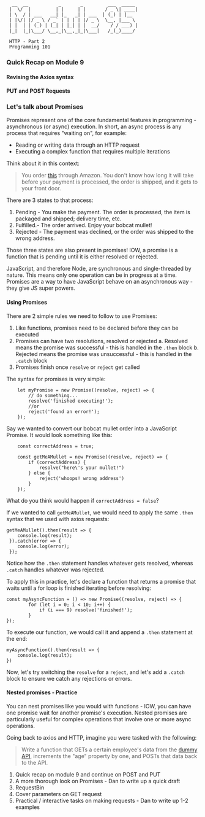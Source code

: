 ```
  __  __           _       _         ___  _____ 
 |  \/  |         | |     | |       / _ \| ____|
 | \  / | ___   __| |_   _| | ___  | (_) | |__  
 | |\/| |/ _ \ / _` | | | | |/ _ \  \__, |___ \ 
 | |  | | (_) | (_| | |_| | |  __/    / / ___) |
 |_|  |_|\___/ \__,_|\__,_|_|\___|   /_(_)____/ 
 
 HTTP - Part 2
 Programming 101
 ```
 
 ### Quick Recap on Module 9 
 
 #### Revising the Axios syntax
 
 #### PUT and POST Requests
 
 ### Let's talk about Promises
 
 Promises represent one of the core fundamental features in programming - asynchronous (or async) execution. 
 In short, an async process is any process that requires "waiting on", for example:

 - Reading or writing data through an HTTP request
 - Executing a complex function that requires multiple iterations
 
 Think about it in this context:
 > You order [this](https://www.amazon.com/dp/B00BC1GCOO?tag=bfbetsy-20&ascsubtag=4431391%2C5%2C21%2Cd%2C0%2C0%2Cduckduckgo%2C0%3A0) through Amazon.
 You don't know how long it will take before your payment is processed, the order is shipped, and it gets to your front door. 
 
 There are 3 states to that process:
 1. Pending - You make the payment. The order is processed, the item is packaged and shipped; delivery time, etc.
 2. Fulfilled.- The order arrived. Enjoy your bobcat mullet!
 3. Rejected - The payment was declined, or the order was shipped to the wrong address. 
 
 Those three states are also present in promises! IOW, a promise is a function that is pending until it is either resolved or rejected.
 
JavaScript, and therefore Node, are synchronous and single-threaded by nature. This means only one operation can be in progress at a time. Promises are a way to have JavaScript behave on an asynchronous way - they give JS super powers. 

#### Using Promises

There are 2 simple rules we need to follow to use Promises:
1. Like functions, promises need to be declared before they can be executed 
2. Promises can have two resolutions, resolved or rejected
    a. Resolved means the promise was successful - this is handled in the `.then` block
    b. Rejected means the promise was unsuccessful - this is handled in the `.catch` block
3. Promises finish once `resolve` or `reject` get called


The syntax for promises is very simple:
```
    let myPromise = new Promise((resolve, reject) => {
        // do something...
        resolve('finished executing!');
        //or
        reject('found an error!');
    });
```

Say we wanted to convert our bobcat mullet order into a JavaScript Promise. It would look something like this:
```
    const correctAddress = true;
    
    const getMeAMullet = new Promise((resolve, reject) => {
        if (correctAddress) {
            resolve("here\'s your mullet!")
        } else {
            reject('whoops! wrong address')
        }    
    });
```
What do you think would happen if `correctAddress = false`?


If we wanted to call `getMeAMullet`, we would need to apply the same `.then` syntax that we used with axios requests:
```
getMeAMullet().then(result => {
    console.log(result);
 }).catch(error => {
    console.log(error);
 });
```

Notice how the `.then` statement handles whatever gets resolved, whereas `.catch` handles whatever was rejected.

To apply this in practice, let's declare a function that returns a promise that waits until a for loop is finished iterating before resolving:
```
const myAsyncFunction = () => new Promise((resolve, reject) => {
        for (let i = 0; i < 10; i++) {
            if (i === 9) resolve('finished!');
        }
});
```

To execute our function, we would call it and append a `.then` statement at the end:
```
myAsyncFunction().then(result => {
    console.log(result);
})
```

Now, let's try switching the `resolve` for a `reject`, and let's add a `.catch` block to ensure we catch any rejections or errors.

#### Nested promises - Practice

You can nest promises like you would with functions - IOW, you can have one promise wait for another promise's execution. Nested promises are particularly useful for complex operations that involve one or more async operations. 

Going back to axios and HTTP, imagine you were tasked with the following:

> Write a function that GETs a certain employee's data from the [dummy API](http://dummy.restapiexample.com/), increments the "age" property by one, and POSTs that data back to the API.



1. Quick recap on module 9 and continue on POST and PUT
2. A more thorough look on Promises - Dan to write up a quick draft
3. RequestBin
4. Cover parameters on GET request
5. Practical / interactive tasks on making requests - Dan to write up 1-2 examples


